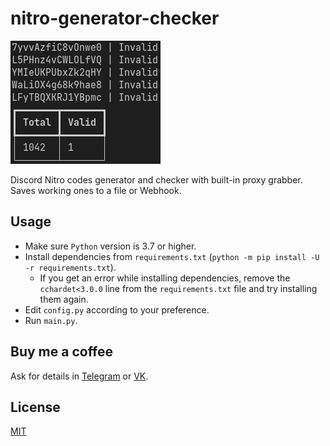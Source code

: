 # nitro-generator-checker

![Screenshot](screenshot.png)

Discord Nitro codes generator and checker with built-in proxy grabber. Saves working ones to a file or Webhook.

## Usage

- Make sure `Python` version is 3.7 or higher.
- Install dependencies from `requirements.txt` (`python -m pip install -U -r requirements.txt`).
  - If you get an error while installing dependencies, remove the `cchardet<3.0.0` line from the `requirements.txt` file and try installing them again.
- Edit `config.py` according to your preference.
- Run `main.py`.

## Buy me a coffee

Ask for details in [Telegram](https://t.me/monosans) or [VK](https://vk.com/id607137534).

## License

[MIT](LICENSE)
